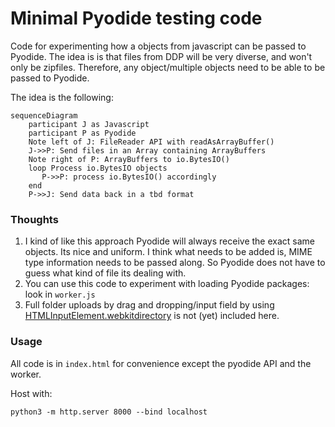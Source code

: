 # Minimal Pyodide testing code

Code for experimenting how a objects from javascript can be passed to Pyodide. The idea is is that files from DDP will be very diverse, and won't only be zipfiles. Therefore, any object/multiple objects need to be able to be passed to Pyodide. 

The idea is the following:

```mermaid
sequenceDiagram
    participant J as Javascript
    participant P as Pyodide
    Note left of J: FileReader API with readAsArrayBuffer()
    J->>P: Send files in an Array containing ArrayBuffers 
    Note right of P: ArrayBuffers to io.BytesIO()
    loop Process io.BytesIO objects
       P->>P: process io.BytesIO() accordingly
    end
    P->>J: Send data back in a tbd format
```

### Thoughts

1. I kind of like this approach Pyodide will always receive the exact same objects. Its nice and uniform.
I think what needs to be added is, MIME type information needs to be passed along. So Pyodide does not have to guess what kind of file its dealing with.
2. You can use this code to experiment with loading Pyodide packages: look in `worker.js` 
3. Full folder uploads by drag and dropping/input field by using [HTMLInputElement.webkitdirectory](https://developer.mozilla.org/en-US/docs/Web/API/HTMLInputElement/webkitdirectory) is not (yet) included here.


### Usage

All code is in `index.html` for convenience except the pyodide API and the worker.

Host with:

```
python3 -m http.server 8000 --bind localhost
```

